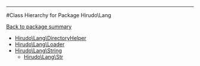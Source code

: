 - - -

#Class Hierarchy for Package Hirudo\Lang

<div><a href='https://github.com/JeyDotC/Hirudo-docs/blob/master/Hirudo/Lang/'>Back to package summary</a></div>

<ul>
<li><a href="https://github.com/JeyDotC/Hirudo-docs/blob/master/Hirudo/Lang/DirectoryHelper.md">Hirudo\Lang\DirectoryHelper</a></li>
<li><a href="https://github.com/JeyDotC/Hirudo-docs/blob/master/Hirudo/Lang/Loader.md">Hirudo\Lang\Loader</a></li>
<li><a href="https://github.com/JeyDotC/Hirudo-docs/blob/master/Hirudo/Lang/String.md">Hirudo\Lang\String</a><ul>
<li><a href="https://github.com/JeyDotC/Hirudo-docs/blob/master/Hirudo/Lang/Str.md">Hirudo\Lang\Str</a></li>
</ul>
</li>
</ul>
